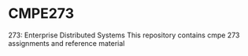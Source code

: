 # CMPE273
273: Enterprise Distributed Systems
This repository contains cmpe 273 assignments and reference material
